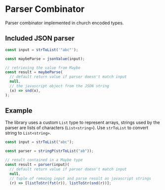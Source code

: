 # Parser Combinator

Parser combinator implemented in church encoded types.

## Included JSON parser

```typescript
const input = strToList('"abc"');

const maybeParse = jsonValue(input);

// retrieving the value from Maybe
const result = maybeParse(
  // default return value if parser doesn't match input
  null,
  // the javascript object from the JSON string
  (x) => snd(x),
);
```

## Example

The library uses a custom `List` type to represent arrays, strings used by the
parser are lists of characters (`List<string>`). Use `strToList` to convert
string to `List<string>`.

```typescript
const input = strToList("abc");

const parser = stringP(strToList("ab"));

// result contained in a Maybe type
const result = parser(input)(
  // default return value if parser doesn't match input
  null, 
  // tuple of remaing input and parse result as javascript strings
  (r) => [listToStr(fst(r)), listToStr(snd(r))];
```

